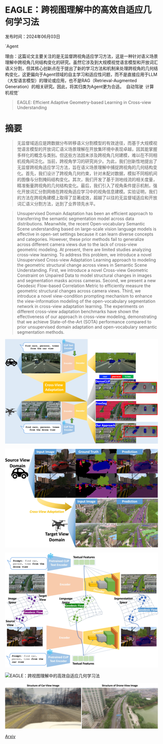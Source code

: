 # EAGLE：跨视图理解中的高效自适应几何学习法

发布时间：2024年06月03日

`Agent

理由：这篇论文主要关注的是无监督跨视角适应学习方法，这是一种针对语义场景理解中跨视角几何结构变化的研究。虽然它涉及到大规模视觉语言模型和开放词汇语义分割，但其核心创新点在于提出了新的学习方法和机制来处理跨视角的几何结构变化，这更偏向于Agent领域的自主学习和适应性问题，而不是直接应用于LLM（大型语言模型）的理论或应用，也不是RAG（Retrieval-Augmented Generation）的相关研究。因此，将其归类为Agent更为合适。` `自动驾驶` `计算机视觉`

> EAGLE: Efficient Adaptive Geometry-based Learning in Cross-view Understanding

# 摘要

> 无监督域适应是跨数据分布转移语义分割模型的有效途径，而基于大规模视觉语言模型的开放词汇语义场景理解在开放集环境中表现卓越，因其能掌握多样化的概念与类别。但这些方法因未涉及跨视角几何建模，难以在不同相机视角间泛化。当前，跨视角学习的研究尚少。为此，我们创新性地提出了无监督跨视角适应学习方法，旨在语义场景理解中捕捉跨视角的几何结构变化。首先，我们设计了跨视角几何约束，针对未配对数据，模拟不同相机间的图像与分割掩码结构变化。其次，我们开发了基于测地线流的相关度量，精准衡量跨视角的几何结构变化。最后，我们引入了视角条件提示机制，强化开放词汇分割网络在跨视角适应学习中的视角信息建模。实验证明，我们的方法在跨视角建模上取得了显著成效，超越了以往的无监督域适应和开放词汇语义分割方法，达到了业界领先水平。

> Unsupervised Domain Adaptation has been an efficient approach to transferring the semantic segmentation model across data distributions. Meanwhile, the recent Open-vocabulary Semantic Scene understanding based on large-scale vision language models is effective in open-set settings because it can learn diverse concepts and categories. However, these prior methods fail to generalize across different camera views due to the lack of cross-view geometric modeling. At present, there are limited studies analyzing cross-view learning. To address this problem, we introduce a novel Unsupervised Cross-view Adaptation Learning approach to modeling the geometric structural change across views in Semantic Scene Understanding. First, we introduce a novel Cross-view Geometric Constraint on Unpaired Data to model structural changes in images and segmentation masks across cameras. Second, we present a new Geodesic Flow-based Correlation Metric to efficiently measure the geometric structural changes across camera views. Third, we introduce a novel view-condition prompting mechanism to enhance the view-information modeling of the open-vocabulary segmentation network in cross-view adaptation learning. The experiments on different cross-view adaptation benchmarks have shown the effectiveness of our approach in cross-view modeling, demonstrating that we achieve State-of-the-Art (SOTA) performance compared to prior unsupervised domain adaptation and open-vocabulary semantic segmentation methods.

![EAGLE：跨视图理解中的高效自适应几何学习法](../../../paper_images/2406.01429/Cross-View-Adaptaion-First-Fig-V6.jpg)

![EAGLE：跨视图理解中的高效自适应几何学习法](../../../paper_images/2406.01429/Cross-View-Task-V3.jpg)

![EAGLE：跨视图理解中的高效自适应几何学习法](../../../paper_images/2406.01429/Cross-View-Framework-V7.jpg)

![EAGLE：跨视图理解中的高效自适应几何学习法](../../../paper_images/2406.01429/ResultCrossView-V3.jpg)

![EAGLE：跨视图理解中的高效自适应几何学习法](../../../paper_images/2406.01429/CarDronePCA.jpg)

[Arxiv](https://arxiv.org/abs/2406.01429)